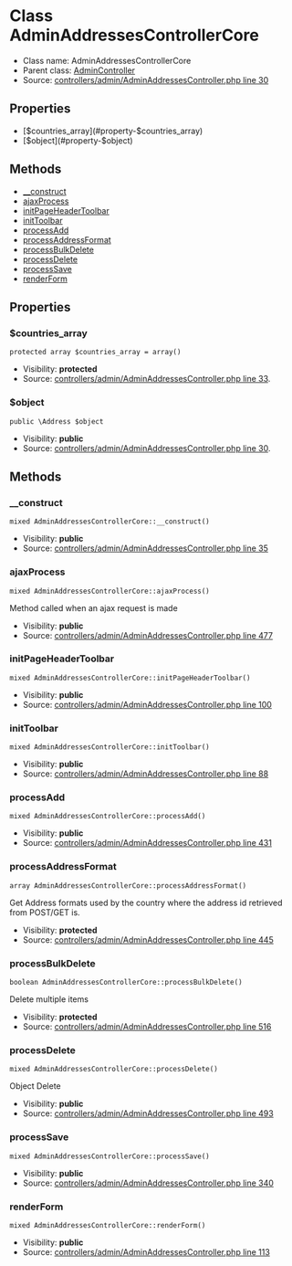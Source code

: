 Class AdminAddressesControllerCore
=====================





* Class name: AdminAddressesControllerCore
* Parent class: [AdminController](class.AdminControllerCore.md)
* Source: [controllers/admin/AdminAddressesController.php line 30](https://github.com/PrestaShop/PrestaShop/blob/1.6.1.1/controllers/admin/AdminAddressesController.php#L30)



Properties
----------

* [$countries_array](#property-$countries_array)
* [$object](#property-$object)

Methods
-------
* [__construct](#method-__construct)
* [ajaxProcess](#method-ajaxProcess)
* [initPageHeaderToolbar](#method-initPageHeaderToolbar)
* [initToolbar](#method-initToolbar)
* [processAdd](#method-processAdd)
* [processAddressFormat](#method-processAddressFormat)
* [processBulkDelete](#method-processBulkDelete)
* [processDelete](#method-processDelete)
* [processSave](#method-processSave)
* [renderForm](#method-renderForm)




Properties
----------


### <a name="property-$countries_array"></a>$countries_array

    protected array $countries_array = array()





* Visibility: **protected**
* Source: [controllers/admin/AdminAddressesController.php line 33](https://github.com/PrestaShop/PrestaShop/blob/1.6.1.1/controllers/admin/AdminAddressesController.php#L33).


### <a name="property-$object"></a>$object

    public \Address $object





* Visibility: **public**
* Source: [controllers/admin/AdminAddressesController.php line 30](https://github.com/PrestaShop/PrestaShop/blob/1.6.1.1/controllers/admin/AdminAddressesController.php#L30).


Methods
-------


### <a name="method-__construct"></a>__construct

    mixed AdminAddressesControllerCore::__construct()





* Visibility: **public**
* Source: [controllers/admin/AdminAddressesController.php line 35](https://github.com/PrestaShop/PrestaShop/blob/1.6.1.1/controllers/admin/AdminAddressesController.php#L35)




### <a name="method-ajaxProcess"></a>ajaxProcess

    mixed AdminAddressesControllerCore::ajaxProcess()

Method called when an ajax request is made



* Visibility: **public**
* Source: [controllers/admin/AdminAddressesController.php line 477](https://github.com/PrestaShop/PrestaShop/blob/1.6.1.1/controllers/admin/AdminAddressesController.php#L477)




### <a name="method-initPageHeaderToolbar"></a>initPageHeaderToolbar

    mixed AdminAddressesControllerCore::initPageHeaderToolbar()





* Visibility: **public**
* Source: [controllers/admin/AdminAddressesController.php line 100](https://github.com/PrestaShop/PrestaShop/blob/1.6.1.1/controllers/admin/AdminAddressesController.php#L100)




### <a name="method-initToolbar"></a>initToolbar

    mixed AdminAddressesControllerCore::initToolbar()





* Visibility: **public**
* Source: [controllers/admin/AdminAddressesController.php line 88](https://github.com/PrestaShop/PrestaShop/blob/1.6.1.1/controllers/admin/AdminAddressesController.php#L88)




### <a name="method-processAdd"></a>processAdd

    mixed AdminAddressesControllerCore::processAdd()





* Visibility: **public**
* Source: [controllers/admin/AdminAddressesController.php line 431](https://github.com/PrestaShop/PrestaShop/blob/1.6.1.1/controllers/admin/AdminAddressesController.php#L431)




### <a name="method-processAddressFormat"></a>processAddressFormat

    array AdminAddressesControllerCore::processAddressFormat()

Get Address formats used by the country where the address id retrieved from POST/GET is.



* Visibility: **protected**
* Source: [controllers/admin/AdminAddressesController.php line 445](https://github.com/PrestaShop/PrestaShop/blob/1.6.1.1/controllers/admin/AdminAddressesController.php#L445)




### <a name="method-processBulkDelete"></a>processBulkDelete

    boolean AdminAddressesControllerCore::processBulkDelete()

Delete multiple items



* Visibility: **protected**
* Source: [controllers/admin/AdminAddressesController.php line 516](https://github.com/PrestaShop/PrestaShop/blob/1.6.1.1/controllers/admin/AdminAddressesController.php#L516)




### <a name="method-processDelete"></a>processDelete

    mixed AdminAddressesControllerCore::processDelete()

Object Delete



* Visibility: **public**
* Source: [controllers/admin/AdminAddressesController.php line 493](https://github.com/PrestaShop/PrestaShop/blob/1.6.1.1/controllers/admin/AdminAddressesController.php#L493)




### <a name="method-processSave"></a>processSave

    mixed AdminAddressesControllerCore::processSave()





* Visibility: **public**
* Source: [controllers/admin/AdminAddressesController.php line 340](https://github.com/PrestaShop/PrestaShop/blob/1.6.1.1/controllers/admin/AdminAddressesController.php#L340)




### <a name="method-renderForm"></a>renderForm

    mixed AdminAddressesControllerCore::renderForm()





* Visibility: **public**
* Source: [controllers/admin/AdminAddressesController.php line 113](https://github.com/PrestaShop/PrestaShop/blob/1.6.1.1/controllers/admin/AdminAddressesController.php#L113)



